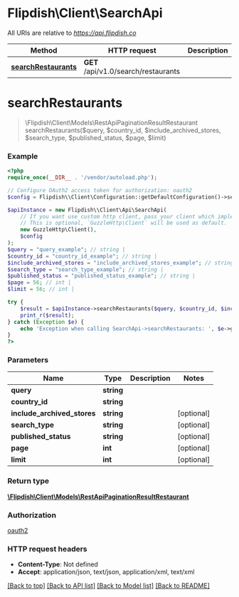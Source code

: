 # Flipdish\\Client\SearchApi

All URIs are relative to *https://api.flipdish.co*

Method | HTTP request | Description
------------- | ------------- | -------------
[**searchRestaurants**](SearchApi.md#searchRestaurants) | **GET** /api/v1.0/search/restaurants | 


# **searchRestaurants**
> \Flipdish\\Client\Models\RestApiPaginationResultRestaurant searchRestaurants($query, $country_id, $include_archived_stores, $search_type, $published_status, $page, $limit)



### Example
```php
<?php
require_once(__DIR__ . '/vendor/autoload.php');

// Configure OAuth2 access token for authorization: oauth2
$config = Flipdish\\Client\Configuration::getDefaultConfiguration()->setAccessToken('YOUR_ACCESS_TOKEN');

$apiInstance = new Flipdish\\Client\Api\SearchApi(
    // If you want use custom http client, pass your client which implements `GuzzleHttp\ClientInterface`.
    // This is optional, `GuzzleHttp\Client` will be used as default.
    new GuzzleHttp\Client(),
    $config
);
$query = "query_example"; // string | 
$country_id = "country_id_example"; // string | 
$include_archived_stores = "include_archived_stores_example"; // string | 
$search_type = "search_type_example"; // string | 
$published_status = "published_status_example"; // string | 
$page = 56; // int | 
$limit = 56; // int | 

try {
    $result = $apiInstance->searchRestaurants($query, $country_id, $include_archived_stores, $search_type, $published_status, $page, $limit);
    print_r($result);
} catch (Exception $e) {
    echo 'Exception when calling SearchApi->searchRestaurants: ', $e->getMessage(), PHP_EOL;
}
?>
```

### Parameters

Name | Type | Description  | Notes
------------- | ------------- | ------------- | -------------
 **query** | **string**|  |
 **country_id** | **string**|  |
 **include_archived_stores** | **string**|  | [optional]
 **search_type** | **string**|  | [optional]
 **published_status** | **string**|  | [optional]
 **page** | **int**|  | [optional]
 **limit** | **int**|  | [optional]

### Return type

[**\Flipdish\\Client\Models\RestApiPaginationResultRestaurant**](../Model/RestApiPaginationResultRestaurant.md)

### Authorization

[oauth2](../../README.md#oauth2)

### HTTP request headers

 - **Content-Type**: Not defined
 - **Accept**: application/json, text/json, application/xml, text/xml

[[Back to top]](#) [[Back to API list]](../../README.md#documentation-for-api-endpoints) [[Back to Model list]](../../README.md#documentation-for-models) [[Back to README]](../../README.md)

